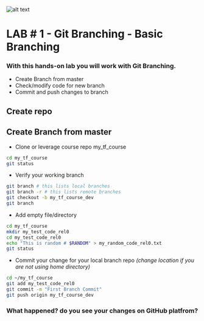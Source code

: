 ![alt text](https://camo.githubusercontent.com/fb782da4019ab66eeea35cc9b9ce73b2438b1688/687474703a2f2f646f632e72756c746f722e636f6d2f696d616765732f6769746875622d6c6f676f2e706e67 "Logo Title Text 1")

# LAB # 1 - Git Branching - Basic Branching 


### With this hands-on lab you will work with Git Branching.

- Create Branch from master
- Check/modify code for new branch
- Commit and push changes to branch 
## Create repo



## Create Branch from master

- Clone or leverage course repo my_tf_course 
```bash
cd my_tf_course
git status
```
- Verify your working branch
```bash
git branch # this lists local branches
git branch -r # this lists remote branches
git checkout -b my_tf_course_dev
git branch
```

- Add empty file/directory 
```bash
cd my_tf_course
mkdir my_test_code_rel0
cd my_test_code_rel0
echo "This is random # $RANDOM" > my_random_code_rel0.txt
git status
```

- Commit your change for your local branch repo *(change location if you are not using home directory)*
```bash
cd ~/my_tf_course
git add my_test_code_rel0
git commit -m "First Branch Commit" 
git push origin my_tf_course_dev
```

### What happened? do you see your changes on GitHub platfrom? 
